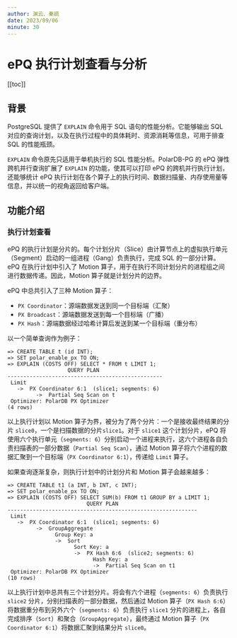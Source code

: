 ```yaml
---
author: 渊云、秦疏
date: 2023/09/06
minute: 30
---
```


# ePQ 执行计划查看与分析

<Badge type="tip" text="V11 / v1.1.20-" vertical="top" />

<ArticleInfo :frontmatter=$frontmatter></ArticleInfo>

[[toc]]

## 背景

PostgreSQL 提供了 `EXPLAIN` 命令用于 SQL 语句的性能分析。它能够输出 SQL 对应的查询计划，以及在执行过程中的具体耗时、资源消耗等信息，可用于排查 SQL 的性能瓶颈。

`EXPLAIN` 命令原先只适用于单机执行的 SQL 性能分析。PolarDB-PG 的 ePQ 弹性跨机并行查询扩展了 `EXPLAIN` 的功能，使其可以打印 ePQ 的跨机并行执行计划，还能够统计 ePQ 执行计划在各个算子上的执行时间、数据扫描量、内存使用量等信息，并以统一的视角返回给客户端。

## 功能介绍

### 执行计划查看

ePQ 的执行计划是分片的。每个计划分片（Slice）由计算节点上的虚拟执行单元（Segment）启动的一组进程（Gang）负责执行，完成 SQL 的一部分计算。ePQ 在执行计划中引入了 Motion 算子，用于在执行不同计划分片的进程组之间进行数据传递。因此，Motion 算子就是计划分片的边界。

ePQ 中总共引入了三种 Motion 算子：

- `PX Coordinator`：源端数据发送到同一个目标端（汇聚）
- `PX Broadcast`：源端数据发送到每一个目标端（广播）
- `PX Hash`：源端数据经过哈希计算后发送到某一个目标端（重分布）

以一个简单查询作为例子：

```sql:no-line-numbers
=> CREATE TABLE t (id INT);
=> SET polar_enable_px TO ON;
=> EXPLAIN (COSTS OFF) SELECT * FROM t LIMIT 1;
                   QUERY PLAN
-------------------------------------------------
 Limit
   ->  PX Coordinator 6:1  (slice1; segments: 6)
         ->  Partial Seq Scan on t
 Optimizer: PolarDB PX Optimizer
(4 rows)
```

以上执行计划以 Motion 算子为界，被分为了两个分片：一个是接收最终结果的分片 `slice0`，一个是扫描数据的分片`slice1`。对于 `slice1` 这个计划分片，ePQ 将使用六个执行单元（`segments: 6`）分别启动一个进程来执行，这六个进程各自负责扫描表的一部分数据（`Partial Seq Scan`），通过 Motion 算子将六个进程的数据汇聚到一个目标端（`PX Coordinator 6:1`），传递给 `Limit` 算子。

如果查询逐渐复杂，则执行计划中的计划分片和 Motion 算子会越来越多：

```sql:no-line-numbers
=> CREATE TABLE t1 (a INT, b INT, c INT);
=> SET polar_enable_px TO ON;
=> EXPLAIN (COSTS OFF) SELECT SUM(b) FROM t1 GROUP BY a LIMIT 1;
                         QUERY PLAN
------------------------------------------------------------
 Limit
   ->  PX Coordinator 6:1  (slice1; segments: 6)
         ->  GroupAggregate
               Group Key: a
               ->  Sort
                     Sort Key: a
                     ->  PX Hash 6:6  (slice2; segments: 6)
                           Hash Key: a
                           ->  Partial Seq Scan on t1
 Optimizer: PolarDB PX Optimizer
(10 rows)
```

以上执行计划中总共有三个计划分片。将会有六个进程（`segments: 6`）负责执行 `slice2` 分片，分别扫描表的一部分数据，然后通过 Motion 算子（`PX Hash 6:6`）将数据重分布到另外六个（`segments: 6`）负责执行 `slice1` 分片的进程上，各自完成排序（`Sort`）和聚合（`GroupAggregate`），最终通过 Motion 算子（`PX Coordinator 6:1`）将数据汇聚到结果分片 `slice0`。
